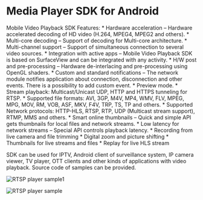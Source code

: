 # Media Player SDK for Android
   Mobile Video Playback SDK Features:
    * Hardware acceleration – Hardware accelerated decoding of HD video (H.264, MPEG4, MPEG2 and others).
    * Multi-core decoding – Support of decoding for Multi-core architecture.
    * Multi-channel support – Support of simultaneous connection to several video sources.
    * Integration with active apps – Mobile Video Playback SDK is based on SurfaceView and can be integrated with any activity.
    * H/W post and pre-processing – Hardware de-interlacing and pre-processing using OpenGL shaders.
    * Custom and standard notifications – The network module notifies application about connection, disconnection and other events. There is a possibility to add custom event.
    * Preview mode.
    * Stream playback: Multicast/Unicast UDP, HTTP and HTTPS tunneling for RTSP.
    * Supported file formats: AVI, 3GP, M4V, MP4, WMV, FLV, MPEG, MPG, MOV, RM, VOB, ASF, MKV, F4V, TRP, TS, TP and others.
    * Supported Network protocols: HTTP-HLS, RTSP, RTP, UDP (Multicast stream support), RTMP, MMS and others.
    * Smart online thumbnails – Quick and simple API gets thumbnails for local files and network streams.
    * Low latency for network streams – Special API controls playback latency.
    * Recording from live camera and file trimming
    * Digital zoom and picture shifting
    * Thumbnails for live streams and files
    * Replay for live HLS stream
     

SDK can be used for IPTV, Android client of surveillance system, IP camera viewer, TV player, OTT clients and other kinds of applications with video playback. Source code of samples can be provided.
 

![RTSP player sample1](http://www.videoexpertsgroup.com/git/sample1.png)



![RTSP player sample](http://www.videoexpertsgroup.com/git/sample2.png)
